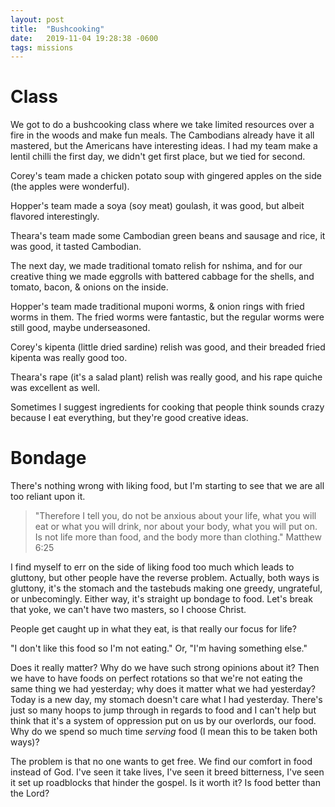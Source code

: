 ```yaml
---
layout: post
title:  "Bushcooking"
date:   2019-11-04 19:28:38 -0600
tags: missions
---
```


Class
====
We got to do a bushcooking class where we take limited resources over a fire in the woods and make fun meals. The Cambodians already have it all mastered, but the Americans have interesting ideas. I had my team make a lentil chilli the first day, we didn't get first place, but we tied for second.

Corey's team made a chicken potato soup with gingered apples on the side (the apples were wonderful).

Hopper's team made a soya (soy meat) goulash, it was good, but albeit flavored interestingly.

Theara's team made some Cambodian green beans and sausage and rice, it was good, it tasted Cambodian.

The next day, we made traditional tomato relish for nshima, and for our creative thing we made eggrolls with battered cabbage for the shells, and tomato, bacon, & onions on the inside.

Hopper's team made traditional muponi worms, & onion rings with fried worms in them. The fried worms were fantastic, but the regular worms were still good, maybe underseasoned.

Corey's kipenta (little dried sardine) relish was good, and their breaded fried kipenta was really good too.

Theara's rape (it's a salad plant) relish was really good, and his rape quiche was excellent as well. 

Sometimes I suggest ingredients for cooking that people think sounds crazy because I eat everything, but they're good creative ideas.


Bondage
=====

There's nothing wrong with liking food, but I'm starting to see that we are all too reliant upon it.

> "Therefore I tell you, do not be anxious about your life, what you will eat or what you will drink, nor about your body, what you will put on. Is not life more than food, and the body more than clothing." Matthew 6:25

I find myself to err on the side of liking food too much which leads to gluttony, but other people have the reverse problem.
Actually, both ways is gluttony, it's the stomach and the tastebuds making one greedy, ungrateful, or unbecomingly. Either way, it's straight up bondage to food. Let's break that yoke, we can't have two masters, so I choose Christ.

People get caught up in what they eat, is that really our focus for life?

"I don't like this food so I'm not eating." Or, "I'm having something else."

Does it really matter? Why do we have such strong opinions about it? Then we have to have foods on perfect rotations so that we're not eating the same thing we had yesterday; why does it matter what we had yesterday? Today is a new day, my stomach doesn't care what I had yesterday. There's just so many hoops to jump through in regards to food and I can't help but think that it's a system of oppression put on us by our overlords, our food. Why do we spend so much time *serving* food (I mean this to be taken both ways)?

The problem is that no one wants to get free. We find our comfort in food instead of God. I've seen it take lives, I've seen it breed bitterness, I've seen it set up roadblocks that hinder the gospel. Is it worth it? Is food better than the Lord?
